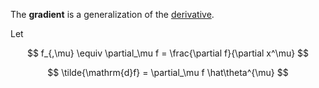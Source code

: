 
The **gradient** is a generalization of the [derivative](Derivative).

Let

$$
f_{,\mu} \equiv \partial_\mu f = \frac{\partial f}{\partial x^\mu}
$$

$$
\tilde{\mathrm{d}f} = \partial_\mu f \hat\theta^{\mu}
$$
